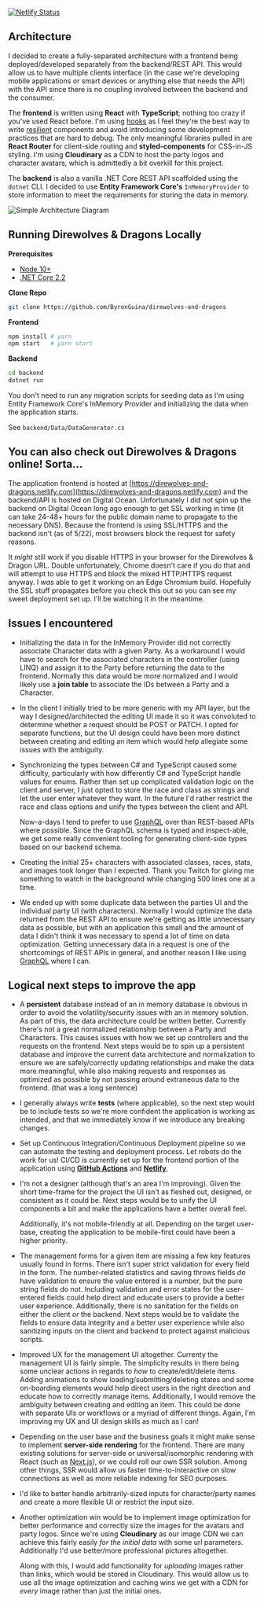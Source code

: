[![Netlify Status](https://api.netlify.com/api/v1/badges/1c079f73-9085-40db-b526-f860925e23ff/deploy-status)](https://app.netlify.com/sites/direwolves-and-dragons/deploys)

## Architecture

I decided to create a fully-separated architecture with a frontend being deployed/developed separately from the backend/REST API. This would allow us to have multiple clients interface (in the case we're developing mobile applications or smart devices or anything else that needs the API) with the API since there is no coupling involved between the backend and the consumer.

The **frontend** is written using **React** with **TypeScript**; nothing too crazy if you've used React before. I'm using [hooks](https://reactjs.org/docs/hooks-intro.html) as I feel they're the best way to write [resilient](https://overreacted.io/writing-resilient-components/) components and avoid introducing some development practices that are hard to debug. The only meaningful libraries pulled in are **React Router** for client-side routing and **styled-components** for CSS-in-JS styling. I'm using **Cloudinary** as a CDN to host the party logos and character avatars, which is admittedly a bit overkill for this project.

The **backend** is also a vanilla .NET Core REST API scaffolded using the `dotnet` CLI. I decided to use **Entity Framework Core's** `InMemoryProvider` to store information to meet the requirements for storing the data in memory.

![Simple Architecture Diagram](https://res.cloudinary.com/byronguina/image/upload/v1558377184/Architecture.png)

## Running **Direwolves & Dragons** Locally

**Prerequisites**

- [Node 10+](https://nodejs.org/en/download/current/)
- [.NET Core 2.2](https://dotnet.microsoft.com/download/dotnet-core/2.2)

**Clone Repo**
```bash
git clone https://github.com/ByronGuina/direwolves-and-dragons
```

**Frontend**

```bash
npm install # yarn
npm start   # yarn start
```

**Backend**

```bash
cd backend
dotnet run
```

You don't need to run any migration scripts for seeding data as I'm using Entity Framework Core's InMemory Provider and initializing the data when the application starts. 

See `backend/Data/DataGenerator.cs`

## You can also check out **Direwolves & Dragons** online! Sorta...

The application frontend is hosted at [https://direwolves-and-dragons.netlify.com](https://direwolves-and-dragons.netlify.com) and the backend/API is hosted on Digital Ocean. Unfortunately I did not spin up the backend on Digital Ocean long ago enough to get SSL working in time (it can take 24-48+ hours for the public domain name to propagate to the necessary DNS). Because the frontend is using SSL/HTTPS and the backend isn't (as of 5/22), most browsers block the request for safety reasons.

It _might_ still work if you disable HTTPS in your browser for the Direwolves & Dragon URL. Double unfortunately, Chrome doesn't care if you do that and will attempt to use HTTPS and block the mixed HTTP/HTTPS request anyway. I _was_ able to get it working on an Edge Chromium build. Hopefully the SSL stuff propagates before you check this out so you can see my sweet deployment set up. I'll be watching it in the meantime.

## Issues I encountered

- Initializing the data in for the InMemory Provider did not correctly associate Character data with a given Party. As a workaround I would have to search for the associated characters in the controller (using LINQ) and assign it to the Party before returning the data to the frontend. Normally this data would be more normalized and I would likely use a **join table** to associate the IDs between a Party and a Character.
- In the client I initially tried to be more generic with my API layer, but the way I designed/architected the editing UI made it so it was convoluted to determine whether a request should be POST or PATCH. I opted for separate functions, but the UI design could have been more distinct between creating and editing an item which would help allegiate some issues with the ambiguity.
- Synchronizing the types between C# and TypeScript caused some difficulty, particularly with how differently C# and TypeScript handle values for enums. Rather than set up complicated validation logic on the client and server, I just opted to store the race and class as strings and let the user enter whatever they want. In the future I'd rather restrict the race and class options and unify the types between the client and API.

    Now-a-days I tend to prefer to use [GraphQL](https://graphql.org/) over than REST-based APIs where possible. Since the GraphQL schema is typed and inspect-able, we get some really convenient tooling for generating client-side types based on our backend schema.
    
- Creating the initial 25+ characters with associated classes, races, stats, and images took longer than I expected. Thank you Twitch for giving me something to watch in the background while changing 500 lines one at a time.
- We ended up with some duplicate data between the parties UI and the individual party UI (with characters). Normally I would optimize the data returned from the REST API to ensure we're getting as little unnecessary data as possible, but with an application this small and the amount of data I didn't think it was necessary to spend a lot of time on data optimization. Getting unnecessary data in a request is one of the shortcomings of REST APIs in general, and another reason I like using [GraphQL](https://www.howtographql.com/basics/1-graphql-is-the-better-rest/) where I can.

## Logical next steps to improve the app

- A **persistent** database instead of an in memory database is obvious in order to avoid the volatility/security issues with an in memory solution. As part of this, the data architecture could be written better. Currently there's not a great normalized relationship between a Party and Characters. This causes issues with how we set up controllers and the requests on the frontend. Next steps would be to spin up a persistent database and improve the current data architecture and normalization to ensure we are safely/correctly updating relationships and make the data more meaningful, while also making requests and responses as optimized as possible by not passing around extraneous data to the frontend. (that was a long sentence)
- I generally always write **tests** (where applicable), so the next step would be to include tests so we're more confident the application is working as intended, and that we immediately know if we introduce any breaking changes.
- Set up Continuous Integration/Continuous Deployment pipeline so we can automate the testing and deployment process. Let robots do the work for us! CI/CD is currently set up for the frontend portion of the application using **[GitHub Actions](https://github.com/ByronGuina/direwolves-and-dragons/actions)** and **[Netlify](https://www.netlify.com/)**.
- I'm not a designer (although that's an area I'm improving). Given the short time-frame for the project the UI isn't as fleshed out, designed, or consistent as it could be. Next steps would be to unify the UI components a bit and make the applications have a better overall feel.

    Additionally, it's not mobile-friendly at all. Depending on the target user-base, creating the application to be mobile-first could have been a higher priority.

- The management forms for a given item are missing a few key features usually found in forms. There isn't super strict validation for every field in the form. The number-related statistics and saving throws fields _do_ have validation to ensure the value entered is a number, but the pure string fields do not. Including validation and error states for the user-entered fields could help direct and educate users to provide a better user experience. Additionally, there is no sanitation for the fields on either the client _or_ the backend. Next steps would be to validate the fields to ensure data integrity and a better user experience while also sanitizing inputs on the client and backend to protect against malicious scripts.
- Improved UX for the management UI altogether. Currenty the management UI is fairly simple. The simplicity results in there being some unclear actions in regards to _how_ to create/edit/delete items. Adding animations to show loading/submitting/deleting states and some on-boarding elements would help direct users in the right direction and educate how to correctly manage items. Additionally, I would remove the ambiguity between creating and editing an item. This could be done with separate UIs or workflows or a myriad of different things. Again, I'm improving my UX and UI design skills as much as I can!
- Depending on the user base and the business goals it might make sense to implement **server-side rendering** for the frontend. There are many existing solutions for server-side or universal/isomorphic rendering with React (such as [Next.js](https://nextjs.org/)), or we could roll our own SSR solution. Among other things, SSR would allow us faster time-to-interactive on slow connections as well as more reliable indexing for SEO purposes.
- I'd like to better handle arbitrarily-sized inputs for character/party names and create a more flexible UI or restrict the input size.
- Another optimization win would be to implement image optimization for better performance and correctly size the images for the avatars and party logos. Since we're using **Cloudinary** as our image CDN we can achieve this fairly easily _for the initial data_ with some url parameters. Additionally I'd use better/more professional pictures altogether.

    Along with this, I would add functionality for _uploading_ images rather than links, which would be stored in Cloudinary. This would allow us to use all the image optimization and caching wins we get with a CDN for _every_ image rather than just the initial ones.
